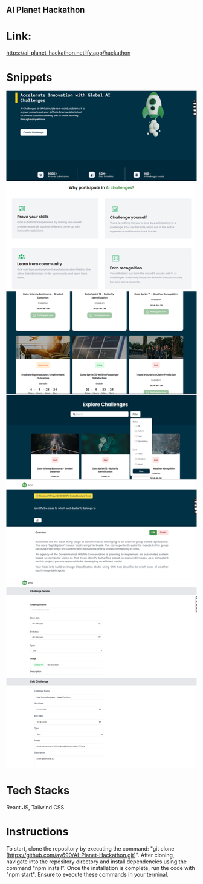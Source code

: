 ## AI Planet Hackathon

# Link:

https://ai-planet-hackathon.netlify.app/hackathon

# Snippets

<img src="./src/snippets/Header.png" />
<img src="./src/snippets/whyparticipate.png" />
<img src="./src/snippets/explore.png" />
<img src="./src/snippets/Filter.png" />
<img src="./src/snippets/overview.png" />
<img src="./src/snippets/create.png" />
<img src="./src/snippets/Edit.png" />

# Tech Stacks

React.JS, Tailwind CSS

# Instructions

To start, clone the repository by executing the command: "git clone [https://github.com/ay690/AI-Planet-Hackathon.git]". After cloning, navigate into the repository directory and install dependencies using the command "npm install". Once the installation is complete, run the code with "npm start". Ensure to execute these commands in your terminal.
